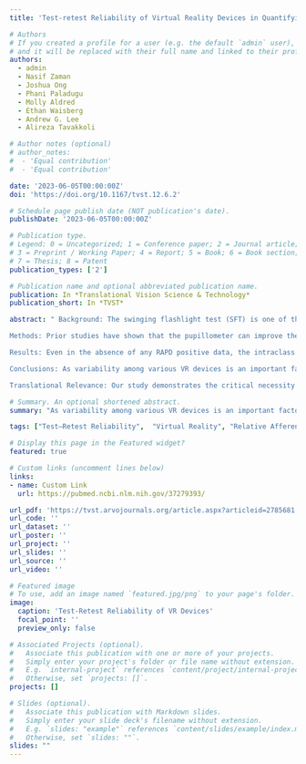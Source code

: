 ```yaml
---
title: 'Test-retest Reliability of Virtual Reality Devices in Quantifying for Relative Afferent Pupillary Defect'

# Authors
# If you created a profile for a user (e.g. the default `admin` user), write the username (folder name) here
# and it will be replaced with their full name and linked to their profile.
authors:
  - admin
  - Nasif Zaman
  - Joshua Ong
  - Phani Paladugu
  - Molly Aldred
  - Ethan Waisberg
  - Andrew G. Lee
  - Alireza Tavakkoli

# Author notes (optional)
# author_notes:
#  - 'Equal contribution'
#  - 'Equal contribution'

date: '2023-06-05T00:00:00Z'
doi: 'https://doi.org/10.1167/tvst.12.6.2'

# Schedule page publish date (NOT publication's date).
publishDate: '2023-06-05T00:00:00Z'

# Publication type.
# Legend: 0 = Uncategorized; 1 = Conference paper; 2 = Journal article;
# 3 = Preprint / Working Paper; 4 = Report; 5 = Book; 6 = Book section;
# 7 = Thesis; 8 = Patent
publication_types: ['2']

# Publication name and optional abbreviated publication name.
publication: In *Translational Vision Science & Technology*
publication_short: In *TVST*

abstract: " Background: The swinging flashlight test (SFT) is one of the most prominent clinical tests for detecting the relative afferent pupillary defect (RAPD). A positive RAPD localizes the lesion to the affected afferent pupil pathway and is a critical part of any ophthalmic exam. Testing for an RAPD, however, can be challenging (especially when small), and there is significant intrarater and interrater variability.

Methods: Prior studies have shown that the pupillometer can improve the detection and measurement of RAPD. In our previous research, we have demonstrated an automatic SFT by utilizing virtual reality (VR), named VR-SFT. We applied our methods to two different brands of VR headsets and achieved comparable results by using a metric, called RAPD score, for differentiating between patients with and without (control) RAPD. We also performed a second VR-SFT on 27 control participants to compare their scores with their first assessments and measure test–retest reliability of VR-SFT.

Results: Even in the absence of any RAPD positive data, the intraclass correlation coefficient produces results between 0.44 and 0.83 that are considered of good to moderate reliability. The same results are echoed by the Bland–Altman plots, indicating low bias and high accuracy. The mean of the differences of measurements from test–retest ranges from 0.02 to 0.07 for different protocols and different devices.

Conclusions: As variability among various VR devices is an important factor that clinicians should consider, we discuss the test–retest reliability of VR-SFT and the variability among various assessments and between two devices.

Translational Relevance: Our study demonstrates the critical necessity of establishing test–retest reliability measures when bridging virtual reality technology into the clinical setting for relevant afferent pupillary defect."

# Summary. An optional shortened abstract.
summary: "As variability among various VR devices is an important factor that clinicians should consider, we discuss the test–retest reliability of VR-SFT and the variability among various assessments and between two devices."

tags: ["Test–Retest Reliability",  "Virtual Reality", "Relative Afferent Pupillary Defect", "AI in Healthcare"]

# Display this page in the Featured widget?
featured: true

# Custom links (uncomment lines below)
links:
- name: Custom Link
  url: https://pubmed.ncbi.nlm.nih.gov/37279393/

url_pdf: 'https://tvst.arvojournals.org/article.aspx?articleid=2785681'
url_code: ''
url_dataset: ''
url_poster: ''
url_project: ''
url_slides: ''
url_source: ''
url_video: ''

# Featured image
# To use, add an image named `featured.jpg/png` to your page's folder.
image:
  caption: 'Test-Retest Reliability of VR Devices'
  focal_point: ''
  preview_only: false

# Associated Projects (optional).
#   Associate this publication with one or more of your projects.
#   Simply enter your project's folder or file name without extension.
#   E.g. `internal-project` references `content/project/internal-project/index.md`.
#   Otherwise, set `projects: []`.
projects: []

# Slides (optional).
#   Associate this publication with Markdown slides.
#   Simply enter your slide deck's filename without extension.
#   E.g. `slides: "example"` references `content/slides/example/index.md`.
#   Otherwise, set `slides: ""`.
slides: ""
---
```

